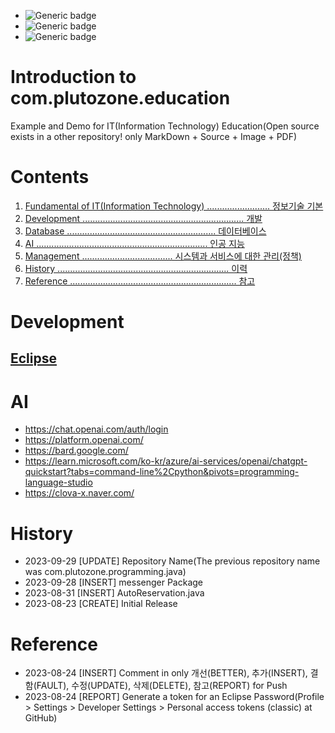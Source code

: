 - ![Generic badge](https://img.shields.io/badge/Important-Contents1_Contents2-red.svg)
- ![Generic badge](https://img.shields.io/badge/Confirm-Contents1_Contents2-green.svg)
- ![Generic badge](https://img.shields.io/badge/Reference-Contents1_Contents2-blue.svg)


# Introduction to com.plutozone.education
Example and Demo for IT(Information Technology) Education(Open source exists in a other repository! only MarkDown + Source + Image + PDF)


# Contents
1. [Fundamental of IT(Information Technology) ......................... 정보기술 기본](./Fundamental/README.md)
2. [Development ................................................................ 개발](#development)
3. [Database ........................................................... 데이터베이스](./Database/README.md)
4. [AI .................................................................... 인공 지능](#ai)
5. [Management .................................... 시스템과 서비스에 대한 관리(정책)](./Management/README.md)
6. [History .................................................................... 이력](#history)
7. [Reference .................................................................. 참고](#reference)


# Development
## [Eclipse](./Development/Eclipse/README.md)


# AI
- https://chat.openai.com/auth/login
- https://platform.openai.com/
- https://bard.google.com/
- https://learn.microsoft.com/ko-kr/azure/ai-services/openai/chatgpt-quickstart?tabs=command-line%2Cpython&pivots=programming-language-studio
- https://clova-x.naver.com/


# History
- 2023-09-29 [UPDATE] Repository Name(The previous repository name was com.plutozone.programming.java)
- 2023-09-28 [INSERT] messenger Package
- 2023-08-31 [INSERT] AutoReservation.java
- 2023-08-23 [CREATE] Initial Release


# Reference
- 2023-08-24 [INSERT] Comment in only 개선(BETTER), 추가(INSERT), 결함(FAULT), 수정(UPDATE), 삭제(DELETE), 참고(REPORT) for Push
- 2023-08-24 [REPORT] Generate a token for an Eclipse Password(Profile > Settings > Developer Settings > Personal access tokens (classic) at GitHub)